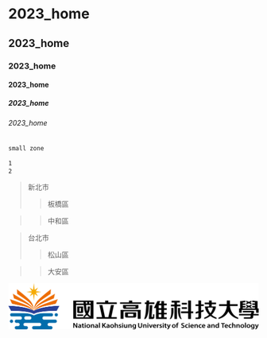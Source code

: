 # 2023_home
## 2023_home
### 2023_home
#### 2023_home
##### 2023_home
###### 2023_home

`small zone`

```
1
2
```

>新北市
>>板橋區

>>中和區

>台北市
>>松山區

>>大安區

![NKUST](nkust.png "NKUST")
